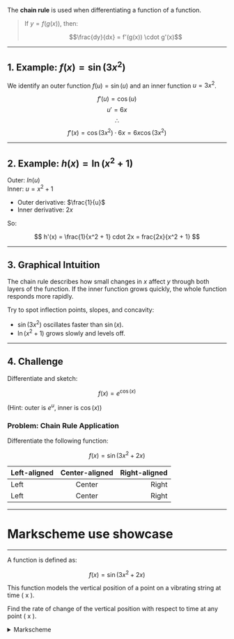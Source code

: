 
The **chain rule** is used when differentiating a function of a function.

> If $y = f(g(x))$, then:
>
> $$\frac{dy}{dx} = f'(g(x)) \cdot g'(x)$$

---

## 1. Example: $f(x) = \sin(3x^2)$

We identify an outer function $f(u) = \sin(u)$ and an inner function $u = 3x^2$.

$$f'(u) = \cos(u)$$
$$u' = 6x$$
$$∴ $$
$$
  f'(x) = \cos(3x^2) \cdot 6x = 6x \cos(3x^2)
$$



---

## 2. Example: $h(x) = \ln(x^2 + 1)$

Outer: $ln(u)$  
Inner: $u = x^2 + 1$

- Outer derivative: $\frac{1}{u}$
- Inner derivative: $2x$

So:

$$
h'(x) = \frac{1}{x^2 + 1} cdot 2x = frac{2x}{x^2 + 1}
$$



---

## 3. Graphical Intuition

The chain rule describes how small changes in $x$ affect $y$ through both layers of the function. If the inner function grows quickly, the whole function responds more rapidly.

Try to spot inflection points, slopes, and concavity:

- $\sin(3x^2)$ oscillates faster than $\sin(x)$.
- $\ln(x^2 + 1)$ grows slowly and levels off.

---

## 4. Challenge

Differentiate and sketch:

$$
f(x) = e^{\cos(x)}
$$

(Hint: outer is $e^u$, inner is $\cos(x)$)

### Problem: Chain Rule Application

Differentiate the following function:

$$
f(x) = \sin(3x^2 + 2x)
$$

| Left-aligned | Center-aligned | Right-aligned |
|:-------------|:-------------:|-------------:|
| Left         | Center        | Right        |
| Left         | Center        | Right        |

---
# Markscheme use showcase
---


A function is defined as:

$$
f(x) = \sin(3x^2 + 2x)
$$

This function models the vertical position of a point on a vibrating string at time \( x \).  

Find the rate of change of the vertical position with respect to time at any point \( x \).

<details>
<summary>Markscheme</summary>
---
**Step 1:** Recognize the chain rule structure  
This is a composition:  
- Outer function: $$\sin(u)$$  
- Inner function: $$u = 3x^2 + 2x$$

**Step 2:** Differentiate each part  
- Derivative of outer: $$\frac{d}{du}[\sin(u)] = \cos(u)$$  
- Derivative of inner:  
  $$\frac{d}{dx}[3x^2 + 2x] = 6x + 2$$

**Step 3:** Apply the chain rule  
$$f'(x) = \cos(3x^2 + 2x) \cdot (6x + 2)$$

**Final Answer:**  
$$f'(x) = (6x + 2)\cos(3x^2 + 2x)$$

WE ARE TESTING THE TABLE
| Left-aligned | Center-aligned | Right-aligned |
|:-------------|:-------------:|-------------:|
| Left         | Center        | Right        |
| Left         | Center        | Right        |

| Second Test | Center-aligned | Right-aligned |
|-------------|-------------|-------------|
| 1         | 3        | 5        |
| 2         | 4        | 6        |
</details>


